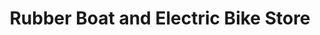 ---
title: "Rubber Boat and Electric Bike Store"
url: /pasig/rubber-boat-and-electric-bike-store/
shop: Fahrrad
---